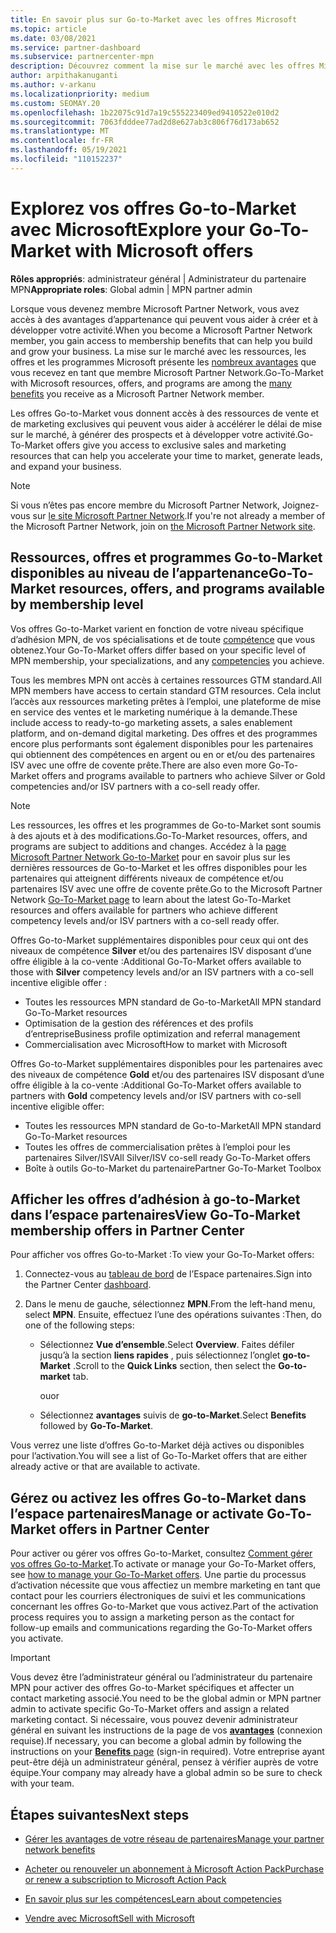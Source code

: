 ```yaml
---
title: En savoir plus sur Go-to-Market avec les offres Microsoft
ms.topic: article
ms.date: 03/08/2021
ms.service: partner-dashboard
ms.subservice: partnercenter-mpn
description: Découvrez comment la mise sur le marché avec les offres Microsoft peut accélérer le délai de mise sur le marché, générer des prospects et développer votre activité.
author: arpithakanuganti
ms.author: v-arkanu
ms.localizationpriority: medium
ms.custom: SEOMAY.20
ms.openlocfilehash: 1b22075c91d7a19c555223409ed9410522e010d2
ms.sourcegitcommit: 7063fdddee77ad2d8e627ab3c806f76d173ab652
ms.translationtype: MT
ms.contentlocale: fr-FR
ms.lasthandoff: 05/19/2021
ms.locfileid: "110152237"
---
```

# <a name="explore-your-go-to-market-with-microsoft-offers"></a><span data-ttu-id="f3212-103">Explorez vos offres Go-to-Market avec Microsoft</span><span class="sxs-lookup"><span data-stu-id="f3212-103">Explore your Go-To-Market with Microsoft offers</span></span>

<span data-ttu-id="f3212-104">**Rôles appropriés**: administrateur général | Administrateur du partenaire MPN</span><span class="sxs-lookup"><span data-stu-id="f3212-104">**Appropriate roles**: Global admin | MPN partner admin</span></span>

<span data-ttu-id="f3212-105">Lorsque vous devenez membre Microsoft Partner Network, vous avez accès à des avantages d’appartenance qui peuvent vous aider à créer et à développer votre activité.</span><span class="sxs-lookup"><span data-stu-id="f3212-105">When you become a Microsoft Partner Network member, you gain access to membership benefits that can help you build and grow your business.</span></span> <span data-ttu-id="f3212-106">La mise sur le marché avec les ressources, les offres et les programmes Microsoft présente les [nombreux avantages](https://partner.microsoft.com/manage-your-partner-network-benefits) que vous recevez en tant que membre Microsoft Partner Network.</span><span class="sxs-lookup"><span data-stu-id="f3212-106">Go-To-Market with Microsoft resources, offers, and programs are among the [many benefits](https://partner.microsoft.com/manage-your-partner-network-benefits) you receive as a Microsoft Partner Network member.</span></span>

<span data-ttu-id="f3212-107">Les offres Go-to-Market vous donnent accès à des ressources de vente et de marketing exclusives qui peuvent vous aider à accélérer le délai de mise sur le marché, à générer des prospects et à développer votre activité.</span><span class="sxs-lookup"><span data-stu-id="f3212-107">Go-To-Market offers give you access to exclusive sales and marketing resources that can help you accelerate your time to market, generate leads, and expand your business.</span></span>

>[!NOTE]
><span data-ttu-id="f3212-108">Si vous n’êtes pas encore membre du Microsoft Partner Network, Joignez-vous sur [le site Microsoft Partner Network](https://partner.microsoft.com/membership).</span><span class="sxs-lookup"><span data-stu-id="f3212-108">If you're not already a member of the Microsoft Partner Network, join on [the Microsoft Partner Network site](https://partner.microsoft.com/membership).</span></span>

## <a name="go-to-market-resources-offers-and-programs-available-by-membership-level"></a><span data-ttu-id="f3212-109">Ressources, offres et programmes Go-to-Market disponibles au niveau de l’appartenance</span><span class="sxs-lookup"><span data-stu-id="f3212-109">Go-To-Market resources, offers, and programs available by membership level</span></span>

<span data-ttu-id="f3212-110">Vos offres Go-to-Market varient en fonction de votre niveau spécifique d’adhésion MPN, de vos spécialisations et de toute [compétence](learn-about-competencies.md) que vous obtenez.</span><span class="sxs-lookup"><span data-stu-id="f3212-110">Your Go-To-Market offers differ based on your specific level of MPN membership, your specializations, and any [competencies](learn-about-competencies.md) you achieve.</span></span>

<span data-ttu-id="f3212-111">Tous les membres MPN ont accès à certaines ressources GTM standard.</span><span class="sxs-lookup"><span data-stu-id="f3212-111">All MPN members have access to certain standard GTM resources.</span></span> <span data-ttu-id="f3212-112">Cela inclut l’accès aux ressources marketing prêtes à l’emploi, une plateforme de mise en service des ventes et le marketing numérique à la demande.</span><span class="sxs-lookup"><span data-stu-id="f3212-112">These include access to ready-to-go marketing assets, a sales enablement platform, and on-demand digital marketing.</span></span> <span data-ttu-id="f3212-113">Des offres et des programmes encore plus performants sont également disponibles pour les partenaires qui obtiennent des compétences en argent ou en or et/ou des partenaires ISV avec une offre de covente prête.</span><span class="sxs-lookup"><span data-stu-id="f3212-113">There are also even more Go-To-Market offers and programs available to partners who achieve Silver or Gold competencies and/or ISV partners with a co-sell ready offer.</span></span>

>[!NOTE]
><span data-ttu-id="f3212-114">Les ressources, les offres et les programmes de Go-to-Market sont soumis à des ajouts et à des modifications.</span><span class="sxs-lookup"><span data-stu-id="f3212-114">Go-To-Market resources, offers, and programs are subject to additions and changes.</span></span> <span data-ttu-id="f3212-115">Accédez à la [page Microsoft Partner Network Go-to-Market](https://partner.microsoft.com/membership/go-to-market) pour en savoir plus sur les dernières ressources de Go-to-Market et les offres disponibles pour les partenaires qui atteignent différents niveaux de compétence et/ou partenaires ISV avec une offre de covente prête.</span><span class="sxs-lookup"><span data-stu-id="f3212-115">Go to the Microsoft Partner Network [Go-To-Market page](https://partner.microsoft.com/membership/go-to-market) to learn about the latest Go-To-Market resources and offers available for partners who achieve different competency levels and/or ISV partners with a co-sell ready offer.</span></span>

<span data-ttu-id="f3212-116">Offres Go-to-Market supplémentaires disponibles pour ceux qui ont des niveaux de compétence **Silver** et/ou des partenaires ISV disposant d’une offre éligible à la co-vente :</span><span class="sxs-lookup"><span data-stu-id="f3212-116">Additional Go-To-Market offers available to those with **Silver** competency levels and/or an ISV partners with a co-sell incentive eligible offer :</span></span>

- <span data-ttu-id="f3212-117">Toutes les ressources MPN standard de Go-to-Market</span><span class="sxs-lookup"><span data-stu-id="f3212-117">All MPN standard Go-To-Market resources</span></span>
- <span data-ttu-id="f3212-118">Optimisation de la gestion des références et des profils d’entreprise</span><span class="sxs-lookup"><span data-stu-id="f3212-118">Business profile optimization and referral management</span></span>
- <span data-ttu-id="f3212-119">Commercialisation avec Microsoft</span><span class="sxs-lookup"><span data-stu-id="f3212-119">How to market with Microsoft</span></span>

<span data-ttu-id="f3212-120">Offres Go-to-Market supplémentaires disponibles pour les partenaires avec des niveaux de compétence **Gold** et/ou des partenaires ISV disposant d’une offre éligible à la co-vente :</span><span class="sxs-lookup"><span data-stu-id="f3212-120">Additional Go-To-Market offers available to partners with **Gold** competency levels and/or ISV partners with co-sell incentive eligible offer:</span></span>

- <span data-ttu-id="f3212-121">Toutes les ressources MPN standard de Go-to-Market</span><span class="sxs-lookup"><span data-stu-id="f3212-121">All MPN standard Go-To-Market resources</span></span>
- <span data-ttu-id="f3212-122">Toutes les offres de commercialisation prêtes à l’emploi pour les partenaires Silver/ISV</span><span class="sxs-lookup"><span data-stu-id="f3212-122">All Silver/ISV co-sell ready Go-To-Market offers</span></span>
- <span data-ttu-id="f3212-123">Boîte à outils Go-to-Market du partenaire</span><span class="sxs-lookup"><span data-stu-id="f3212-123">Partner Go-To-Market Toolbox</span></span> 

## <a name="view-go-to-market-membership-offers-in-partner-center"></a><span data-ttu-id="f3212-124">Afficher les offres d’adhésion à go-to-Market dans l’espace partenaires</span><span class="sxs-lookup"><span data-stu-id="f3212-124">View Go-To-Market membership offers in Partner Center</span></span>

<span data-ttu-id="f3212-125">Pour afficher vos offres Go-to-Market :</span><span class="sxs-lookup"><span data-stu-id="f3212-125">To view your Go-To-Market offers:</span></span>

1. <span data-ttu-id="f3212-126">Connectez-vous au [tableau de bord](https://partner.microsoft.com/dashboard) de l’Espace partenaires.</span><span class="sxs-lookup"><span data-stu-id="f3212-126">Sign into the Partner Center [dashboard](https://partner.microsoft.com/dashboard).</span></span>

2. <span data-ttu-id="f3212-127">Dans le menu de gauche, sélectionnez **MPN**.</span><span class="sxs-lookup"><span data-stu-id="f3212-127">From the left-hand menu, select **MPN**.</span></span> <span data-ttu-id="f3212-128">Ensuite, effectuez l’une des opérations suivantes :</span><span class="sxs-lookup"><span data-stu-id="f3212-128">Then, do one of the following steps:</span></span>

   - <span data-ttu-id="f3212-129">Sélectionnez **Vue d’ensemble**.</span><span class="sxs-lookup"><span data-stu-id="f3212-129">Select **Overview**.</span></span> <span data-ttu-id="f3212-130">Faites défiler jusqu’à la section **liens rapides** , puis sélectionnez l’onglet **go-to-Market** .</span><span class="sxs-lookup"><span data-stu-id="f3212-130">Scroll to the **Quick Links** section, then select the **Go-to-market** tab.</span></span>

     <span data-ttu-id="f3212-131">ou</span><span class="sxs-lookup"><span data-stu-id="f3212-131">or</span></span>

   - <span data-ttu-id="f3212-132">Sélectionnez **avantages** suivis de **go-to-Market**.</span><span class="sxs-lookup"><span data-stu-id="f3212-132">Select **Benefits** followed by **Go-To-Market**.</span></span>

<span data-ttu-id="f3212-133">Vous verrez une liste d’offres Go-to-Market déjà actives ou disponibles pour l’activation.</span><span class="sxs-lookup"><span data-stu-id="f3212-133">You will see a list of Go-To-Market offers that are either already active or that are available to activate.</span></span>

## <a name="manage-or-activate-go-to-market-offers-in-partner-center"></a><span data-ttu-id="f3212-134">Gérez ou activez les offres Go-to-Market dans l’espace partenaires</span><span class="sxs-lookup"><span data-stu-id="f3212-134">Manage or activate Go-To-Market offers in Partner Center</span></span>

<span data-ttu-id="f3212-135">Pour activer ou gérer vos offres Go-to-Market, consultez [Comment gérer vos offres Go-to-Market](manage-your-partner-network-benefits.md#manage-go-to-market-offers).</span><span class="sxs-lookup"><span data-stu-id="f3212-135">To activate or manage your Go-To-Market offers, see [how to manage your Go-To-Market offers](manage-your-partner-network-benefits.md#manage-go-to-market-offers).</span></span> <span data-ttu-id="f3212-136">Une partie du processus d’activation nécessite que vous affectiez un membre marketing en tant que contact pour les courriers électroniques de suivi et les communications concernant les offres Go-to-Market que vous activez.</span><span class="sxs-lookup"><span data-stu-id="f3212-136">Part of the activation process requires you to assign a marketing person as the contact for follow-up emails and communications regarding the Go-To-Market offers you activate.</span></span>

>[!IMPORTANT]
><span data-ttu-id="f3212-137">Vous devez être l’administrateur général ou l’administrateur du partenaire MPN pour activer des offres Go-to-Market spécifiques et affecter un contact marketing associé.</span><span class="sxs-lookup"><span data-stu-id="f3212-137">You need to be the global admin or MPN partner admin to activate specific Go-To-Market offers and assign a related marketing contact.</span></span> <span data-ttu-id="f3212-138">Si nécessaire, vous pouvez devenir administrateur général en suivant les instructions de la page de vos [ **avantages**](https://partnercenter.microsoft.com/pcv/partnership/benefits) (connexion requise).</span><span class="sxs-lookup"><span data-stu-id="f3212-138">If necessary, you can become a global admin by following the instructions on your [**Benefits** page](https://partnercenter.microsoft.com/pcv/partnership/benefits) (sign-in required).</span></span> <span data-ttu-id="f3212-139">Votre entreprise ayant peut-être déjà un administrateur général, pensez à vérifier auprès de votre équipe.</span><span class="sxs-lookup"><span data-stu-id="f3212-139">Your company may already have a global admin so be sure to check with your team.</span></span>

## <a name="next-steps"></a><span data-ttu-id="f3212-140">Étapes suivantes</span><span class="sxs-lookup"><span data-stu-id="f3212-140">Next steps</span></span>

- [<span data-ttu-id="f3212-141">Gérer les avantages de votre réseau de partenaires</span><span class="sxs-lookup"><span data-stu-id="f3212-141">Manage your partner network benefits</span></span>](manage-your-partner-network-benefits.md)

- [<span data-ttu-id="f3212-142">Acheter ou renouveler un abonnement à Microsoft Action Pack</span><span class="sxs-lookup"><span data-stu-id="f3212-142">Purchase or renew a subscription to Microsoft Action Pack</span></span>](mpn-get-action-pack.md)

- [<span data-ttu-id="f3212-143">En savoir plus sur les compétences</span><span class="sxs-lookup"><span data-stu-id="f3212-143">Learn about competencies</span></span>](learn-about-competencies.md)

- [<span data-ttu-id="f3212-144">Vendre avec Microsoft</span><span class="sxs-lookup"><span data-stu-id="f3212-144">Sell with Microsoft</span></span>](https://partner.microsoft.com/membership/sell-with-microsoft)
